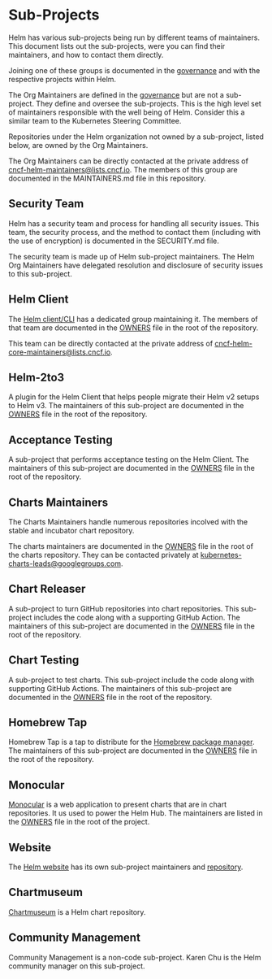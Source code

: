 # Sub-Projects

Helm has various sub-projects being run by different teams of maintainers. This document lists out the sub-projects, were you can find their maintainers, and how to contact them directly.

Joining one of these groups is documented in the [governance](governance/governance.md) and with the respective projects within Helm.

The Org Maintainers are defined in the [governance](governance/governance.md) but are not a sub-project. They define and oversee the sub-projects. This is the high level set of maintainers responsible with the well being of Helm. Consider this a similar team to the Kubernetes Steering Committee.

Repositories under the Helm organization not owned by a sub-project, listed below, are owned by the Org Maintainers.

The Org Maintainers can be directly contacted at the private address of cncf-helm-maintainers@lists.cncf.io. The members of this group are documented in the MAINTAINERS.md file in this repository.

## Security Team

Helm has a security team and process for handling all security issues. This team, the security process, and the method to contact them (including with the use of encryption) is documented in the SECURITY.md file.

The security team is made up of Helm sub-project maintainers. The Helm Org Maintainers have delegated resolution and disclosure of security issues to this sub-project.

## Helm Client

The [Helm client/CLI](https://github.com/helm/helm) has a dedicated group maintaining it. The members of that team are documented in the [OWNERS](https://github.com/helm/helm/blob/master/OWNERS) file in the root of the repository.

This team can be directly contacted at the private address of cncf-helm-core-maintainers@lists.cncf.io.

## Helm-2to3

A plugin for the Helm Client that helps people migrate their Helm v2 setups to Helm v3. The maintainers of this sub-project are documented in the [OWNERS](https://github.com/helm/helm-2to3/blob/master/OWNERS) file in the root of the repository.

## Acceptance Testing

A sub-project that performs acceptance testing on the Helm Client. The maintainers of this sub-project are documented in the [OWNERS](https://github.com/helm/acceptance-testing/blob/master/OWNERS) file in the root of the repository.

## Charts Maintainers

The Charts Maintainers handle numerous repositories incolved with the stable and incubator chart repository.

The charts maintainers are documented in the [OWNERS](https://github.com/helm/charts/blob/master/OWNERS) file in the root of the charts repository. They can be contacted privately at kubernetes-charts-leads@googlegroups.com.

## Chart Releaser

A sub-project to turn GitHub repositories into chart repositories. This sub-project includes the code along with a supporting GitHub Action. The maintainers of this sub-project are documented in the [OWNERS](https://github.com/helm/chart-releaser/blob/master/OWNERS) file in the root of the repository.

## Chart Testing

A sub-project to test charts. This sub-project include the code along with supporting GitHub Actions. The maintainers of this sub-project are documented in the [OWNERS](https://github.com/helm/chart-testing/blob/master/OWNERS) file in the root of the repository.

## Homebrew Tap

Homebrew Tap is a tap to distribute for the [Homebrew package manager](https://brew.sh/). The maintainers of this sub-project are documented in the [OWNERS](https://github.com/helm/homebrew-tap/blob/master/OWNERS) file in the root of the repository.

## Monocular

[Monocular](https://github.com/helm/monocular) is a web application to present charts that are in chart repositories. It us used to power the Helm Hub. The maintainers are listed in the [OWNERS](https://github.com/helm/monocular/blob/master/OWNERS) file in the root of the project.

## Website

The [Helm website](https://helm.sh) has its own sub-project maintainers and [repository](https://github.com/helm/helm-www).

## Chartmuseum

[Chartmuseum](https://github.com/helm/chartmuseum) is a Helm chart repository.

## Community Management

Community Management is a non-code sub-project. Karen Chu is the Helm community manager on this sub-project.
